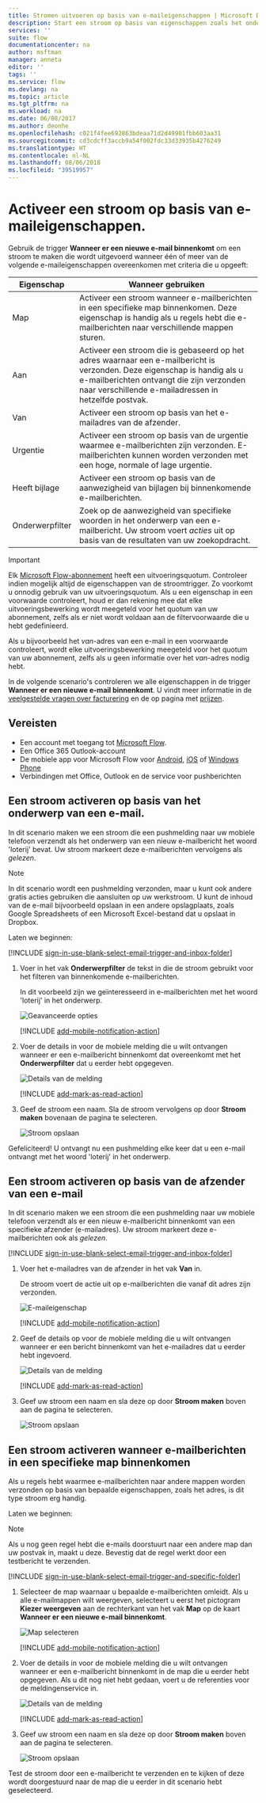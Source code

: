 ```yaml
---
title: Stromen uitvoeren op basis van e-maileigenschappen | Microsoft Docs
description: Start een stroom op basis van eigenschappen zoals het onderwerp, het adres van de afzender of het adres van de ontvanger van een e-mailbericht.
services: ''
suite: flow
documentationcenter: na
author: msftman
manager: anneta
editor: ''
tags: ''
ms.service: flow
ms.devlang: na
ms.topic: article
ms.tgt_pltfrm: na
ms.workload: na
ms.date: 06/08/2017
ms.author: deonhe
ms.openlocfilehash: c021f4fee692863bdeaa71d2d49901fbb603aa31
ms.sourcegitcommit: cd3cdcff3accb9a54f002fdc33d33935b4276249
ms.translationtype: HT
ms.contentlocale: nl-NL
ms.lasthandoff: 08/06/2018
ms.locfileid: "39519957"
---
```

# <a name="trigger-a-flow-based-on-email-properties"></a>Activeer een stroom op basis van e-maileigenschappen.
Gebruik de trigger **Wanneer er een nieuwe e-mail binnenkomt** om een stroom te maken die wordt uitgevoerd wanneer één of meer van de volgende e-maileigenschappen overeenkomen met criteria die u opgeeft:

| Eigenschap | Wanneer gebruiken |
| --- | --- |
| Map |Activeer een stroom wanneer e-mailberichten in een specifieke map binnenkomen. Deze eigenschap is handig als u regels hebt die e-mailberichten naar verschillende mappen sturen. |
| Aan |Activeer een stroom die is gebaseerd op het adres waarnaar een e-mailbericht is verzonden. Deze eigenschap is handig als u e-mailberichten ontvangt die zijn verzonden naar verschillende e-mailadressen in hetzelfde postvak. |
| Van |Activeer een stroom op basis van het e-mailadres van de afzender. |
| Urgentie |Activeer een stroom op basis van de urgentie waarmee e-mailberichten zijn verzonden. E-mailberichten kunnen worden verzonden met een hoge, normale of lage urgentie. |
| Heeft bijlage |Activeer een stroom op basis van de aanwezigheid van bijlagen bij binnenkomende e-mailberichten. |
| Onderwerpfilter |Zoek op de aanwezigheid van specifieke woorden in het onderwerp van een e-mailbericht. Uw stroom voert *acties* uit op basis van de resultaten van uw zoekopdracht. |

> [!IMPORTANT]
> Elk [Microsoft Flow-abonnement](https://flow.microsoft.com/pricing/) heeft een uitvoeringsquotum. Controleer indien mogelijk altijd de eigenschappen van de stroomtrigger. Zo voorkomt u onnodig gebruik van uw uitvoeringsquotum. Als u een eigenschap in een voorwaarde controleert, houd er dan rekening mee dat elke uitvoeringsbewerking wordt meegeteld voor het quotum van uw abonnement, zelfs als er niet wordt voldaan aan de filtervoorwaarde die u hebt gedefinieerd. 

Als u bijvoorbeeld het *van*-adres van een e-mail in een voorwaarde controleert, wordt elke uitvoeringsbewerking meegeteld voor het quotum van uw abonnement, zelfs als u geen informatie over het *van*-adres nodig hebt.
> 
> 

In de volgende scenario's controleren we alle eigenschappen in de trigger **Wanneer er een nieuwe e-mail binnenkomt**. U vindt meer informatie in de [veelgestelde vragen over facturering](billing-questions.md#what-counts-as-a-run) en de op pagina met [prijzen](https://ms.flow.microsoft.com/pricing/).

## <a name="prerequisites"></a>Vereisten
* Een account met toegang tot [Microsoft Flow](https://flow.microsoft.com).
* Een Office 365 Outlook-account
* De mobiele app voor Microsoft Flow voor [Android](https://aka.ms/flowmobiledocsandroid), [iOS](https://aka.ms/flowmobiledocsios) of [Windows Phone](https://aka.ms/flowmobilewindows)
* Verbindingen met Office, Outlook en de service voor pushberichten

## <a name="trigger-a-flow-based-on-an-emails-subject"></a>Een stroom activeren op basis van het onderwerp van een e-mail.
In dit scenario maken we een stroom die een pushmelding naar uw mobiele telefoon verzendt als het onderwerp van een nieuw e-mailbericht het woord 'loterij' bevat. Uw stroom markeert deze e-mailberichten vervolgens als *gelezen*.

>[!NOTE]
>In dit scenario wordt een pushmelding verzonden, maar u kunt ook andere gratis acties gebruiken die aansluiten op uw werkstroom. U kunt de inhoud van de e-mail bijvoorbeeld opslaan in een andere opslagplaats, zoals Google Spreadsheets of een Microsoft Excel-bestand dat u opslaat in Dropbox.

Laten we beginnen:

[!INCLUDE [sign-in-use-blank-select-email-trigger-and-inbox-folder](includes/sign-in-use-blank-select-email-trigger-and-inbox-folder.md)]

1. Voer in het vak **Onderwerpfilter** de tekst in die de stroom gebruikt voor het filteren van binnenkomende e-mailberichten.
   
     In dit voorbeeld zijn we geïnteresseerd in e-mailberichten met het woord 'loterij' in het onderwerp.
   
    ![Geavanceerde opties](./media/email-triggers/email-triggers-subject-text.png)

    [!INCLUDE [add-mobile-notification-action](includes/add-mobile-notification-action.md)]

1. Voer de details in voor de mobiele melding die u wilt ontvangen wanneer er een e-mailbericht binnenkomt dat overeenkomt met het **Onderwerpfilter** dat u eerder hebt opgegeven.
   
    ![Details van de melding](./media/email-triggers/email-triggers-4.png)

    [!INCLUDE [add-mark-as-read-action](includes/add-mark-as-read-action.md)]

1. Geef de stroom een naam. Sla de stroom vervolgens op door **Stroom maken** bovenaan de pagina te selecteren.
   
    ![Stroom opslaan](./media/email-triggers/email-triggers-subject-notification.png)

Gefeliciteerd! U ontvangt nu een pushmelding elke keer dat u een e-mail ontvangt met het woord 'loterij' in het onderwerp.

## <a name="trigger-a-flow-based-on-an-emails-sender"></a>Een stroom activeren op basis van de afzender van een e-mail
In dit scenario maken we een stroom die een pushmelding naar uw mobiele telefoon verzendt als er een nieuw e-mailbericht binnenkomt van een specifieke afzender (e-mailadres). Uw stroom markeert deze e-mailberichten ook als *gelezen*.

[!INCLUDE [sign-in-use-blank-select-email-trigger-and-inbox-folder](includes/sign-in-use-blank-select-email-trigger-and-inbox-folder.md)]

1. Voer het e-mailadres van de afzender in het vak **Van** in. 
   
     De stroom voert de actie uit op e-mailberichten die vanaf dit adres zijn verzonden.
   
    ![E-maileigenschap](./media/email-triggers/email-triggers-from.png)

    [!INCLUDE [add-mobile-notification-action](includes/add-mobile-notification-action.md)]

1. Geef de details op voor de mobiele melding die u wilt ontvangen wanneer er een bericht binnenkomt van het e-mailadres dat u eerder hebt ingevoerd.
   
    ![Details van de melding](./media/email-triggers/email-triggers-sender-notification.png)

    [!INCLUDE [add-mark-as-read-action](includes/add-mark-as-read-action.md)]

1. Geef uw stroom een naam en sla deze op door **Stroom maken** boven aan de pagina te selecteren.
   
    ![Stroom opslaan](./media/email-triggers/email-triggers-sender-5.png)

## <a name="trigger-a-flow-when-emails-arrive-in-a-specific-folder"></a>Een stroom activeren wanneer e-mailberichten in een specifieke map binnenkomen
Als u regels hebt waarmee e-mailberichten naar andere mappen worden verzonden op basis van bepaalde eigenschappen, zoals het adres, is dit type stroom erg handig.

Laten we beginnen:

> [!NOTE]
> Als u nog geen regel hebt die e-mails doorstuurt naar een andere map dan uw postvak in, maakt u deze. Bevestig dat de regel werkt door een testbericht te verzenden.
> 
> 

[!INCLUDE [sign-in-use-blank-select-email-trigger-and-specific-folder](includes/sign-in-use-blank-select-email-trigger-and-specific-folder.md)]

1. Selecteer de map waarnaar u bepaalde e-mailberichten omleidt. Als u alle e-mailmappen wilt weergeven, selecteert u eerst het pictogram **Kiezer weergeven** aan de rechterkant van het vak **Map** op de kaart **Wanneer er een nieuwe e-mail binnenkomt**.
   
    ![Map selecteren](./media/email-triggers/email-triggers-2.png)

    [!INCLUDE [add-mobile-notification-action](includes/add-mobile-notification-action.md)]

1. Voer de details in voor de mobiele melding die u wilt ontvangen wanneer er een e-mailbericht binnenkomt in de map die u eerder hebt opgegeven. Als u dit nog niet hebt gedaan, voert u de referenties voor de meldingenservice in.
   
    ![Details van de melding](./media/email-triggers/email-triggers-folder-notification.png)

    [!INCLUDE [add-mark-as-read-action](includes/add-mark-as-read-action.md)]

1. Geef uw stroom een naam en sla deze op door **Stroom maken** boven aan de pagina te selecteren.
   
    ![Stroom opslaan](./media/email-triggers/email-triggers-7.png)

Test de stroom door een e-mailbericht te verzenden en te kijken of deze wordt doorgestuurd naar de map die u eerder in dit scenario hebt geselecteerd.

